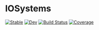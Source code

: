 # IOSystems

[![Stable](https://img.shields.io/badge/docs-stable-blue.svg)](https://hexaeder.github.io/IOSystems.jl/stable)
[![Dev](https://img.shields.io/badge/docs-dev-blue.svg)](https://hexaeder.github.io/IOSystems.jl/dev)
[![Build Status](https://github.com/hexaeder/IOSystems.jl/workflows/CI/badge.svg)](https://github.com/hexaeder/IOSystems.jl/actions)
[![Coverage](https://codecov.io/gh/hexaeder/IOSystems.jl/branch/master/graph/badge.svg)](https://codecov.io/gh/hexaeder/IOSystems.jl)
